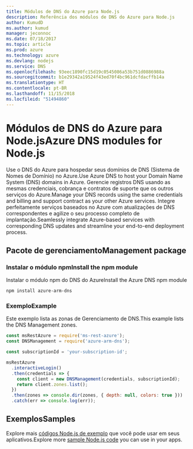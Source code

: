 ```yaml
---
title: Módulos de DNS do Azure para Node.js
description: Referência dos módulos de DNS do Azure para Node.js
author: KumudD
ms.author: kumud
manager: jeconnoc
ms.date: 07/18/2017
ms.topic: article
ms.prod: azure
ms.technology: azure
ms.devlang: nodejs
ms.service: DNS
ms.openlocfilehash: 93eec1890fc15d19c0545086a53b751d0886988a
ms.sourcegitcommit: b1e29342a19524f43ed70f4bc961dcfdacffb14a
ms.translationtype: HT
ms.contentlocale: pt-BR
ms.lasthandoff: 11/15/2018
ms.locfileid: "51494860"
---
```

# <a name="azure-dns-modules-for-nodejs"></a><span data-ttu-id="3e9ca-103">Módulos de DNS do Azure para Node.js</span><span class="sxs-lookup"><span data-stu-id="3e9ca-103">Azure DNS modules for Node.js</span></span>

<span data-ttu-id="3e9ca-104">Use o DNS do Azure para hospedar seus domínios de DNS (Sistema de Nomes de Domínio) no Azure.</span><span class="sxs-lookup"><span data-stu-id="3e9ca-104">Use Azure DNS to host your Domain Name System (DNS) domains in Azure.</span></span> <span data-ttu-id="3e9ca-105">Gerencie registros DNS usando as mesmas credenciais, cobrança e contratos de suporte que os outros serviços do Azure.</span><span class="sxs-lookup"><span data-stu-id="3e9ca-105">Manage your DNS records using the same credentials and billing and support contract as your other Azure services.</span></span> <span data-ttu-id="3e9ca-106">Integre perfeitamente serviços baseados no Azure com atualizações de DNS correspondentes e agilize o seu processo completo de implantação.</span><span class="sxs-lookup"><span data-stu-id="3e9ca-106">Seamlessly integrate Azure-based services with corresponding DNS updates and streamline your end-to-end deployment process.</span></span>

## <a name="management-package"></a><span data-ttu-id="3e9ca-107">Pacote de gerenciamento</span><span class="sxs-lookup"><span data-stu-id="3e9ca-107">Management package</span></span>

### <a name="install-the-npm-module"></a><span data-ttu-id="3e9ca-108">Instalar o módulo npm</span><span class="sxs-lookup"><span data-stu-id="3e9ca-108">Install the npm module</span></span>

<span data-ttu-id="3e9ca-109">Instalar o módulo npm do DNS do Azure</span><span class="sxs-lookup"><span data-stu-id="3e9ca-109">Install the Azure DNS npm module</span></span>

```bash
npm install azure-arm-dns
```

### <a name="example"></a><span data-ttu-id="3e9ca-110">Exemplo</span><span class="sxs-lookup"><span data-stu-id="3e9ca-110">Example</span></span>

<span data-ttu-id="3e9ca-111">Este exemplo lista as zonas de Gerenciamento de DNS.</span><span class="sxs-lookup"><span data-stu-id="3e9ca-111">This example lists the DNS Management zones.</span></span>

```javascript
const msRestAzure = require('ms-rest-azure');
const DNSManagement = require('azure-arm-dns');

const subscriptionId = 'your-subscription-id';

msRestAzure
  .interactiveLogin()
  .then(credentials => {
    const client = new DNSManagement(credentials, subscriptionId);
    return client.zones.list();
  })
  .then(zones => console.dir(zones, { depth: null, colors: true }))
  .catch(err => console.log(err));
```

## <a name="samples"></a><span data-ttu-id="3e9ca-112">Exemplos</span><span class="sxs-lookup"><span data-stu-id="3e9ca-112">Samples</span></span>

<span data-ttu-id="3e9ca-113">Explore mais [códigos Node.js de exemplo](https://azure.microsoft.com/resources/samples/?platform=nodejs) que você pode usar em seus aplicativos.</span><span class="sxs-lookup"><span data-stu-id="3e9ca-113">Explore more [sample Node.js code](https://azure.microsoft.com/resources/samples/?platform=nodejs) you can use in your apps.</span></span>
